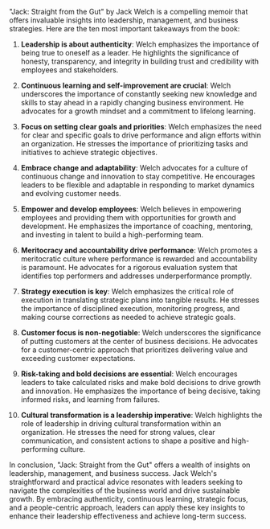 "Jack: Straight from the Gut" by Jack Welch is a compelling memoir that offers invaluable insights into leadership, management, and business strategies. Here are the ten most important takeaways from the book:

1. **Leadership is about authenticity**: Welch emphasizes the importance of being true to oneself as a leader. He highlights the significance of honesty, transparency, and integrity in building trust and credibility with employees and stakeholders.

2. **Continuous learning and self-improvement are crucial**: Welch underscores the importance of constantly seeking new knowledge and skills to stay ahead in a rapidly changing business environment. He advocates for a growth mindset and a commitment to lifelong learning.

3. **Focus on setting clear goals and priorities**: Welch emphasizes the need for clear and specific goals to drive performance and align efforts within an organization. He stresses the importance of prioritizing tasks and initiatives to achieve strategic objectives.

4. **Embrace change and adaptability**: Welch advocates for a culture of continuous change and innovation to stay competitive. He encourages leaders to be flexible and adaptable in responding to market dynamics and evolving customer needs.

5. **Empower and develop employees**: Welch believes in empowering employees and providing them with opportunities for growth and development. He emphasizes the importance of coaching, mentoring, and investing in talent to build a high-performing team.

6. **Meritocracy and accountability drive performance**: Welch promotes a meritocratic culture where performance is rewarded and accountability is paramount. He advocates for a rigorous evaluation system that identifies top performers and addresses underperformance promptly.

7. **Strategy execution is key**: Welch emphasizes the critical role of execution in translating strategic plans into tangible results. He stresses the importance of disciplined execution, monitoring progress, and making course corrections as needed to achieve strategic goals.

8. **Customer focus is non-negotiable**: Welch underscores the significance of putting customers at the center of business decisions. He advocates for a customer-centric approach that prioritizes delivering value and exceeding customer expectations.

9. **Risk-taking and bold decisions are essential**: Welch encourages leaders to take calculated risks and make bold decisions to drive growth and innovation. He emphasizes the importance of being decisive, taking informed risks, and learning from failures.

10. **Cultural transformation is a leadership imperative**: Welch highlights the role of leadership in driving cultural transformation within an organization. He stresses the need for strong values, clear communication, and consistent actions to shape a positive and high-performing culture.

In conclusion, "Jack: Straight from the Gut" offers a wealth of insights on leadership, management, and business success. Jack Welch's straightforward and practical advice resonates with leaders seeking to navigate the complexities of the business world and drive sustainable growth. By embracing authenticity, continuous learning, strategic focus, and a people-centric approach, leaders can apply these key insights to enhance their leadership effectiveness and achieve long-term success.